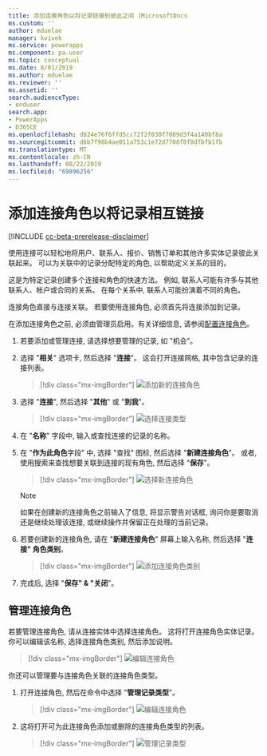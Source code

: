 ```yaml
---
title: 添加连接角色以将记录链接到彼此之间 |MicrosoftDocs
ms.custom: ''
author: mduelae
manager: kvivek
ms.service: powerapps
ms.component: pa-user
ms.topic: conceptual
ms.date: 8/01/2019
ms.author: mduelae
ms.reviewer: ''
ms.assetid: ''
search.audienceType:
- enduser
search.app:
- PowerApps
- D365CE
ms.openlocfilehash: d824e76f6ffd5cc72f2f030f7009d3f4a140bf8a
ms.sourcegitcommit: d6b7f98b4ae011a753c1e72d7708f0f8dfbfb1fb
ms.translationtype: MT
ms.contentlocale: zh-CN
ms.lasthandoff: 08/22/2019
ms.locfileid: "69896256"
---
```

# <a name="add-a-connection-role-to-link-records-to-each-other"></a>添加连接角色以将记录相互链接

[!INCLUDE [cc-beta-prerelease-disclaimer](../includes/cc-beta-prerelease-disclaimer.md)]

使用连接可以轻松地将用户、联系人、报价、销售订单和其他许多实体记录彼此关联起来。 可以为关联中的记录分配特定的角色, 以帮助定义关系的目的。

这是为特定记录创建多个连接和角色的快速方法。 例如, 联系人可能有许多与其他联系人、帐户或合同的关系。 在每个关系中, 联系人可能扮演着不同的角色。

连接角色直接与连接关联。 若要使用连接角色, 必须首先将连接添加到记录。

在添加连接角色之前, 必须由管理员启用。有关详细信息, 请参阅[配置连接角色](https://docs.microsoft.com/en-us/powerapps/maker/common-data-service/configure-connection-roles)。

1. 若要添加或管理连接, 请选择想要管理的记录, 如 "机会"。  
2. 选择 "**相关**" 选项卡, 然后选择 "**连接**"。 这会打开连接网格, 其中包含记录的连接列表。

    > [!div class="mx-imgBorder"]
    > ![添加新的连接角色](media/connection1.png "添加新的连接角色") 

3. 选择 "**连接**", 然后选择 "**其他**" 或 "**到我**"。

    > [!div class="mx-imgBorder"]
    > ![选择连接类型](media/connection2.png "选择连接类型") 
  
4. 在 "**名称**" 字段中, 输入或查找连接的记录的名称。

5. 在 "**作为此角色**字段" 中, 选择 "查找" 图标, 然后选择 "**新建连接角色**"。 或者, 使用搜索来查找想要关联到连接的现有角色, 然后选择 "**保存**"。

    > [!div class="mx-imgBorder"]
    > ![选择新连接角色](media/connection3.png "选择新连接角色")  

    > [!NOTE]
    > 如果在创建新的连接角色之前输入了信息, 将显示警告对话框, 询问你是要取消还是继续处理该连接, 或继续操作并保留正在处理的当前记录。

6. 若要创建新的连接角色, 请在 "**新建连接角色**" 屏幕上输入名称, 然后选择 "**连接" 角色类别**。

    > [!div class="mx-imgBorder"]
    >  ![添加连接角色类别](media/connection4.png "添加连接角色类别") 

7. 完成后, 选择 "**保存" & "关闭**"。

  
## <a name="manage-connection-roles"></a>管理连接角色

若要管理连接角色, 请从连接实体中选择连接角色。 这将打开连接角色实体记录。  你可以编辑该名称, 选择连接角色类别, 然后添加说明。


   > [!div class="mx-imgBorder"]
   > ![编辑连接角色](media/connection7.png "Editconnection 角色") 
  
你还可以管理要与连接角色关联的连接角色类型。

1. 打开连接角色, 然后在命令中选择 "**管理记录类型**"。 

    > [!div class="mx-imgBorder"]
    > ![编辑连接角色](media/connection5.png "Editconnection 角色") 
  

2. 这将打开可为此连接角色添加或删除的连接角色类型的列表。

    > [!div class="mx-imgBorder"]
    > ![管理记录类型](media/connection6.png "管理记录类型") 


